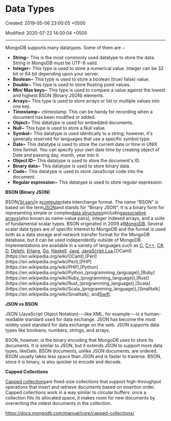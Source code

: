 # Data Types

Created: 2019-05-06 23:00:05 +0500

Modified: 2020-07-22 14:00:04 +0500

---

MongoDB supports many datatypes. Some of them are −
-   **String−** This is the most commonly used datatype to store the data. String in MongoDB must be UTF-8 valid.
-   **Integer−** This type is used to store a numerical value. Integer can be 32 bit or 64 bit depending upon your server.
-   **Boolean−** This type is used to store a boolean (true/ false) value.
-   **Double−** This type is used to store floating point values.
-   **Min/ Max keys−** This type is used to compare a value against the lowest and highest BSON (Binary JSON) elements.
-   **Arrays−** This type is used to store arrays or list or multiple values into one key.
-   **Timestamp−** ctimestamp. This can be handy for recording when a document has been modified or added.
-   **Object−** This datatype is used for embedded documents.
-   **Null−** This type is used to store a Null value.
-   **Symbol−** This datatype is used identically to a string; however, it's generally reserved for languages that use a specific symbol type.
-   **Date−** This datatype is used to store the current date or time in UNIX time format. You can specify your own date time by creating object of Date and passing day, month, year into it.
-   **Object ID−** This datatype is used to store the document's ID.
-   **Binary data−** This datatype is used to store binary data.
-   **Code−** This datatype is used to store JavaScript code into the document.
-   **Regular expression−** This datatype is used to store regular expression.



**BSON (Binary JSON)**

BSON[/ˈbiːsən/](https://en.wikipedia.org/wiki/Help:IPA/English)is a[computer](https://en.wikipedia.org/wiki/Computer)data interchange format. The name "BSON" is based on the term[JSON](https://en.wikipedia.org/wiki/JSON)and stands for "Binary JSON". It is a binary form for representing simple or complex[data structures](https://en.wikipedia.org/wiki/Data_structure)including[associative arrays](https://en.wikipedia.org/wiki/Associative_array)(also known as name-value pairs), integer indexed arrays, and a suite of fundamental scalar types. BSON originated in 2009 at[MongoDB](https://en.wikipedia.org/wiki/MongoDB). Several scalar data types are of specific interest to MongoDB and the format is used both as a data storage and network transfer format for the MongoDB database, but it can be used independently outside of MongoDB. Implementations are available in a variety of languages such as [C](https://en.wikipedia.org/wiki/C_(programming_language)), [C++](https://en.wikipedia.org/wiki/C%2B%2B), [C#](https://en.wikipedia.org/wiki/C_Sharp_(programming_language)), [D](https://en.wikipedia.org/wiki/D_(programming_language)), [Delphi](https://en.wikipedia.org/wiki/Delphi_(IDE)), [Erlang](https://en.wikipedia.org/wiki/Erlang_(programming_language)), [Go](https://en.wikipedia.org/wiki/Go_(programming_language)), [Haskell](https://en.wikipedia.org/wiki/Haskell_(programming_language)), [Java](https://en.wikipedia.org/wiki/Java_(programming_language)), [JavaScript](https://en.wikipedia.org/wiki/JavaScript),[Lua](https://en.wikipedia.org/wiki/Lua_(programming_language)),[OCaml](https://en.wikipedia.org/wiki/OCaml),[Perl](https://en.wikipedia.org/wiki/Perl),[PHP](https://en.wikipedia.org/wiki/PHP),[Python](https://en.wikipedia.org/wiki/Python_(programming_language)),[Ruby](https://en.wikipedia.org/wiki/Ruby_(programming_language)),[Rust](https://en.wikipedia.org/wiki/Rust_(programming_language)),[Scala](https://en.wikipedia.org/wiki/Scala_(programming_language)),[Smalltalk](https://en.wikipedia.org/wiki/Smalltalk), and[Swift](https://en.wikipedia.org/wiki/Swift_(programming_language)).



**JSON vs BSON**

JSON (JavaScript Object Notation)---like XML, for example---is a human-readable standard used for data exchange. JSON has become the most widely used standard for data exchange on the web. JSON supports data types like booleans, numbers, strings, and arrays.



BSON, however, is the binary encoding that MongoDB uses to store its documents. It is similar to JSON, but it extends JSON to support more data types, likeDate. BSON documents, unlike JSON documents, are ordered. BSON usually takes less space than JSON and is faster to traverse. BSON, since it is binary, is also quicker to encode and decode.



**Capped Collections**

[Capped collections](https://docs.mongodb.com/manual/reference/glossary/#term-capped-collection)are fixed-size collections that support high-throughput operations that insert and retrieve documents based on insertion order. Capped collections work in a way similar to circular buffers: once a collection fills its allocated space, it makes room for new documents by overwriting the oldest documents in the collection.



<https://docs.mongodb.com/manual/core/capped-collections/>
